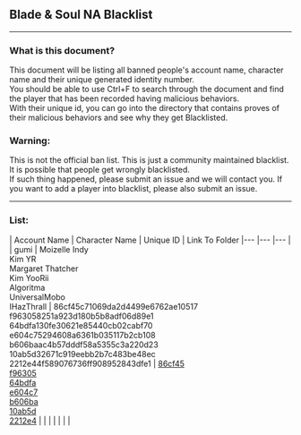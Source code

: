 ## Blade & Soul NA Blacklist
----
### What is this document?
This document will be listing all banned people's account name, character name and their unique generated identity number.  
You should be able to use Ctrl+F to search through the document and find the player that has been recorded having malicious behaviors.  
With their unique id, you can go into the directory that contains proves of their malicious behaviors and see why they get Blacklisted.

### Warning:
This is not the official ban list. This is just a community maintained blacklist. It is possible that people get wrongly blacklisted.  
If such thing happened, please submit an issue and we will contact you.
If you want to add a player into blacklist, please also submit an issue.  

----
### List:
| Account Name  | Character Name  | Unique ID  | Link To Folder
|---            |---              |---         |
|     gumi      |  Moizelle Indy </br> Kim YR </br> Margaret Thatcher </br> Kim YooRii </br> Algoritma </br> UniversalMobo </br> IHazThrall  |  86cf45c71069da2d4499e6762ae10517 </br> f963058251a923d180b5b8adf06d89e1 </br> 64bdfa130fe30621e85440cb02cabf70 </br> e604c75294608a6361b035117b2cb108 </br> b606baac4b57dddf58a5355c3a220d23 </br> 10ab5d32671c919eebb2b7c483be48ec </br> 2212e44f589076736ff908952843dfe1 | [86cf45](/na/86cf45c71069da2d4499e6762ae10517/) </br> [f96305](/na/f963058251a923d180b5b8adf06d89e1/) </br> [64bdfa](/na/64bdfa130fe30621e85440cb02cabf70/) </br> [e604c7](/na/e604c75294608a6361b035117b2cb108/) </br> [b606ba](/na/b606baac4b57dddf58a5355c3a220d23/) </br> [10ab5d](/na/10ab5d32671c919eebb2b7c483be48ec/) </br> [2212e4](/na/2212e44f589076736ff908952843dfe1/) |
  |   |   |   |    |     |
